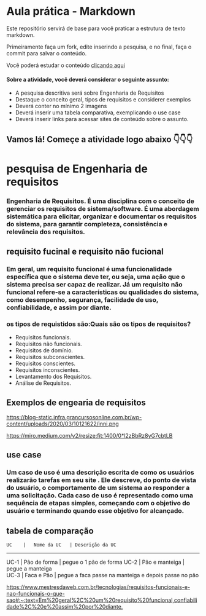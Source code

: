 # Aula prática - Markdown

Este repositório servirá de base para você praticar a estrutura de texto markdown. 

Primeiramente faça um fork, edite inserindo a pesquisa, e no final, faça o commit para salvar o conteúdo.

Você poderá estudar o conteúdo [clicando aqui](https://docs.pipz.com/central-de-ajuda/learning-center/guia-basico-de-markdown#open)

#### Sobre a atividade, você deverá considerar o seguinte assunto:

- A pesquisa descritiva será sobre Engenharia de Requisitos
- Destaque o conceito geral, tipos de requisitos e considerer exemplos
- Deverá conter no mínimo 2 imagens
- Deverá inserir uma tabela comparativa, exemplicando o use case
- Deverá inserir links para acessar sites de conteúdo sobre o assunto. 


## Vamos lá! Começe a atividade logo abaixo 👇👇👇

# **pesquisa de Engenharia de requisitos**  

### Engenharia de Requisitos. É uma disciplina com o conceito de gerenciar os requisitos de sistema/software. É uma abordagem sistemática para elicitar, organizar e documentar os requisitos do sistema, para garantir completeza, consistência e relevância dos requisitos.

## **requisito fucinal e requisito não fucional**
### Em geral, um requisito funcional é uma funcionalidade específica que o sistema deve ter, ou seja, uma ação que o sistema precisa ser capaz de realizar. Já um requisito não funcional refere-se a características ou qualidades do sistema, como desempenho, segurança, facilidade de uso, confiabilidade, e assim por diante.

### os tipos de requistidos são:Quais são os tipos de requisitos?
* Requisitos funcionais.
* Requisitos não funcionais.
* Requisitos de domínio.
* Requisitos subconscientes.
* Requisitos conscientes.
* Requisitos inconscientes.
* Levantamento dos Requisitos.
* Análise de Requisitos.

## **Exemplos de engearia de requisitos**
  
  <https://blog-static.infra.grancursosonline.com.br/wp-content/uploads/2020/03/10121622/inni.png>

  <https://miro.medium.com/v2/resize:fit:1400/0*l2zBbRz8yG7cbtLB>


## **use case**

### Um caso de uso é uma descrição escrita de como os usuários realizarão tarefas em seu site . Ele descreve, do ponto de vista do usuário, o comportamento de um sistema ao responder a uma solicitação. Cada caso de uso é representado como uma sequência de etapas simples, começando com o objetivo do usuário e terminando quando esse objetivo for alcançado.

## **tabela de comparação**
    UC    |   Nome da UC   | Descrição da UC
 ---------  -------------    ----------------
UC-1      | Pão de forma   | pegue o 1 pão de forma 
UC-2      | Pão e manteiga | pegue a manteiga  
UC-3      | Faca e Pão     | pegue a faca passe na manteiga e depois passe no pão 

  <https://www.mestresdaweb.com.br/tecnologias/requisitos-funcionais-e-nao-funcionais-o-que-sao#:~:text=Em%20geral%2C%20um%20requisito%20funcional,confiabilidade%2C%20e%20assim%20por%20diante.>
 
